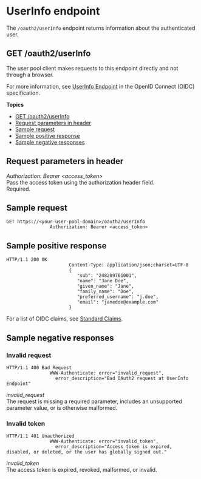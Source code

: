 # UserInfo endpoint<a name="userinfo-endpoint"></a>

The `/oauth2/userInfo` endpoint returns information about the authenticated user\.

## GET /oauth2/userInfo<a name="get-userinfo"></a>

The user pool client makes requests to this endpoint directly and not through a browser\.

For more information, see [UserInfo Endpoint](http://openid.net/specs/openid-connect-core-1_0.html#UserInfo) in the OpenID Connect \(OIDC\) specification\.

**Topics**
+ [GET /oauth2/userInfo](#get-userinfo)
+ [Request parameters in header](#get-userinfo-request-header-parameters)
+ [Sample request](#get-userinfo-positive-exchanging-authorization-code-for-userinfo-sample-request)
+ [Sample positive response](#get-userinfo-response-sample)
+ [Sample negative responses](#get-userinfo-negative)

## Request parameters in header<a name="get-userinfo-request-header-parameters"></a>

*Authorization: Bearer *<access\_token>**  
Pass the access token using the authorization header field\.  
Required\.

## Sample request<a name="get-userinfo-positive-exchanging-authorization-code-for-userinfo-sample-request"></a>

```
GET https://<your-user-pool-domain>/oauth2/userInfo
                Authorization: Bearer <access_token>
```

## Sample positive response<a name="get-userinfo-response-sample"></a>

```
HTTP/1.1 200 OK
                       Content-Type: application/json;charset=UTF-8
                       {
                          "sub": "248289761001",
                          "name": "Jane Doe",
                          "given_name": "Jane",
                          "family_name": "Doe",
                          "preferred_username": "j.doe",
                          "email": "janedoe@example.com"
                       }
```

For a list of OIDC claims, see [Standard Claims](http://openid.net/specs/openid-connect-core-1_0.html#StandardClaims)\.

## Sample negative responses<a name="get-userinfo-negative"></a>

### Invalid request<a name="get-userinfo-negative-400"></a>

```
HTTP/1.1 400 Bad Request
                WWW-Authenticate: error="invalid_request",
                  error_description="Bad OAuth2 request at UserInfo Endpoint"
```

*invalid\_request*  
The request is missing a required parameter, includes an unsupported parameter value, or is otherwise malformed\.

### Invalid token<a name="get-userinfo-negative-401"></a>

```
HTTP/1.1 401 Unauthorized
                WWW-Authenticate: error="invalid_token",
                  error_description="Access token is expired, disabled, or deleted, or the user has globally signed out."
```

*invalid\_token*  
The access token is expired, revoked, malformed, or invalid\.
